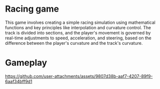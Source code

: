 # Racing game

This game involves creating a simple racing simulation using mathematical functions and key principles like interpolation and curvature control.
The track is divided into sections, and the player's movement is governed by real-time adjustments to speed, acceleration, and steering, based on the difference between the player's curvature and the track's curvature.

# Gameplay

https://github.com/user-attachments/assets/9807d38b-aaf7-4207-89f9-6aaf34bff9d1

